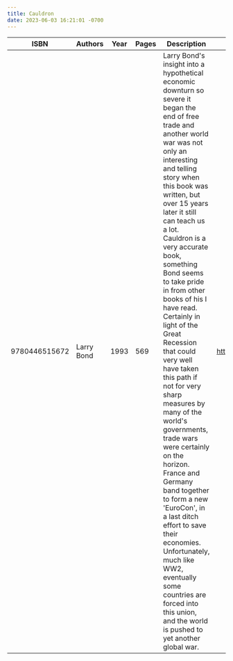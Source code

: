 ```yaml
---
title: Cauldron
date: 2023-06-03 16:21:01 -0700
---
```


| ISBN        | Authors      | Year    | Pages    | Description    | URL   |
| ----------- | ------------ | ------- | -------- | -------------- | ----- |
| 9780446515672  | Larry Bond| 1993| 569| Larry Bond's insight into a hypothetical economic downturn so severe it began the end of free trade and another world war was not only an interesting and telling story when this book was written, but over 15 years later it still can teach us a lot.  Cauldron is a very accurate book, something Bond seems to take pride in from other books of his I have read.  Certainly in light of the Great Recession that could very well have taken this path if not for very sharp measures by many of the world's governments, trade wars were certainly on the horizon.  France and Germany band together to form a new 'EuroCon', in a last ditch effort to save their economies.  Unfortunately, much like WW2, eventually some countries are forced into this union, and the world is pushed to yet another global war.|https://openlibrary.org/books/OL1743339M/Cauldron|    